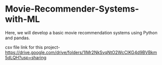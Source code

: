 # Movie-Recommender-Systems-with-ML

Here, we will develop a basic movie recommendation systems using Python and pandas.

csv file link for this project- https://drive.google.com/drive/folders/1lMr2NkSvqNtO2WcCIKG4d9BVBkm5dLQH?usp=sharing
